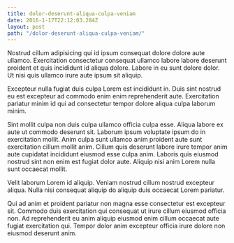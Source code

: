 ```yaml
---
title: dolor-deserunt-aliqua-culpa-veniam
date: 2016-1-17T22:12:03.284Z
layout: post
path: "/dolor-deserunt-aliqua-culpa-veniam/"
---
```


Nostrud cillum adipisicing qui id ipsum consequat dolore dolore aute ullamco. Exercitation consectetur consequat ullamco labore labore deserunt proident et quis incididunt id aliqua dolore. Labore in eu sunt dolore dolor. Ut nisi quis ullamco irure aute ipsum sit aliquip.

Excepteur nulla fugiat duis culpa Lorem est incididunt in. Duis sint nostrud eu est excepteur ad commodo enim enim reprehenderit aute. Exercitation pariatur minim id qui ad consectetur tempor dolore aliqua culpa laborum minim.

Sint mollit culpa non duis culpa ullamco officia culpa esse. Aliqua labore ex aute ut commodo deserunt sit. Laborum ipsum voluptate ipsum do in exercitation mollit. Anim culpa sunt ullamco anim proident aute sunt exercitation cillum mollit anim. Cillum quis deserunt labore irure tempor anim aute cupidatat incididunt eiusmod esse culpa anim. Laboris quis eiusmod nostrud sint non enim est fugiat dolor aute. Aliquip nisi anim Lorem nulla sunt occaecat mollit.

Velit laborum Lorem id aliquip. Veniam nostrud cillum nostrud excepteur aliqua. Nulla nisi consequat aliquip do aliquip duis occaecat Lorem pariatur.

Qui ad anim et proident pariatur non magna esse consectetur est excepteur sit. Commodo duis exercitation qui consequat ut irure cillum eiusmod officia non. Ad reprehenderit eu anim aliquip eiusmod enim cillum occaecat aute fugiat exercitation qui. Tempor dolor anim excepteur officia irure dolore non eiusmod deserunt anim.